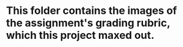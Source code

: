 # This folder contains the images of the assignment's grading rubric, which this project maxed out.
